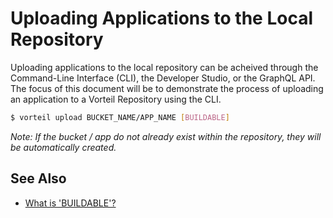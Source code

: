 # Uploading Applications to the Local Repository
Uploading applications to the local repository can be acheived through the Command-Line Interface (CLI), the Developer Studio, or the GraphQL API. The focus of this document will be to demonstrate the process of uploading an application to a Vorteil Repository using the CLI.

```bash
$ vorteil upload BUCKET_NAME/APP_NAME [BUILDABLE]
```
*Note: If the bucket / app do not already exist within the repository, they will be automatically created.*

## See Also
- [What is 'BUILDABLE'?](../../../apps/general/buildable)
  
